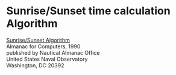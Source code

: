 # Sunrise/Sunset time calculation Algorithm

[Sunrise/Sunset Algorithm](docs/sunrise_sunset_algorithm.txt)  
Almanac for Computers, 1990  
published by Nautical Almanac Office  
United States Naval Observatory  
Washington, DC 20392
